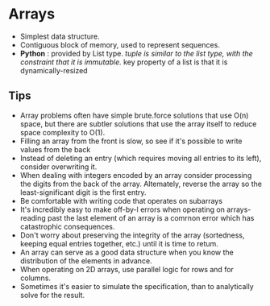 # Arrays
- Simplest data structure.
- Contiguous block of memory, used to represent sequences.
 - **Python**
 :  provided by List type. *tuple is similar to the list type, with the constraint that it is immutable.* key property of a list is that it is dynamically-resized

## Tips
- Array problems often have simple brute.force solutions that use O(n) space, but there are subtler
solutions that use the array itself to reduce space complexity to O(1).
- Filling an array from the front is slow, so see if it's possible to write values from the back
- Instead of deleting an entry (which requires moving all entries to its left), consider overwriting
it.
- When dealing with integers encoded by an array consider processing the digits from the back
of the array. Altemately, reverse the array so the least-significant digit is the first entry.
- Be comfortable with writing code that operates on subarrays
- It's incredibly easy to make off-by-l errors when operating on arrays-reading past the last
element of an array is a comrnon error which has catastrophic consequences.
- Don't worry about preserving the integrity of the array (sortedness, keeping equal entries
together, etc.) until it is time to retum.
- An array can serve as a good data structure when you know the distribution of the elements in
advance.
- When operating on 2D arrays, use parallel logic for rows and for columns.
- Sometimes it's easier to simulate the specification, than to analytically solve for the result.